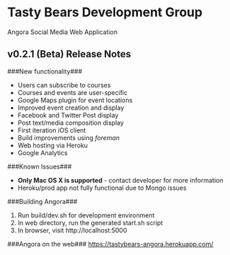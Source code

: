 Tasty Bears Development Group
=========================
Angora Social Media
Web Application


v0.2.1 (Beta) Release Notes
-------------------

###New functionality###
* Users can subscribe to courses
* Courses and events are user-specific
* Google Maps plugin for event locations
* Improved event creation and display
* Facebook and Twitter Post display
* Post text/media composition display
* First iteration iOS client
* Build improvements using *foreman*
* Web hosting via Heroku
* Google Analytics

###Known Issues###
* __Only Mac OS X is supported__ - contact developer for more information
* Heroku/prod app not fully functional due to Mongo issues

###Building Angora###
1. Run build/dev.sh for development environment
1. In web directory, run the generated start.sh script
1. In browser, visit http://localhost:5000

###Angora on the web###
https://tastybears-angora.herokuapp.com/
